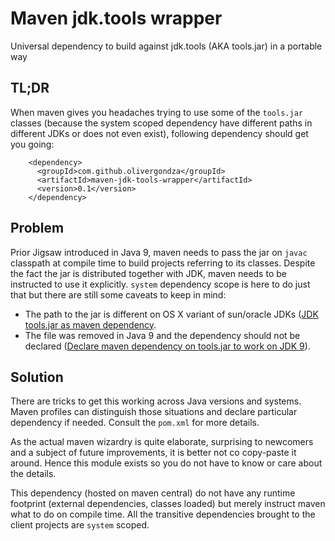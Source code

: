 # Maven jdk.tools wrapper

Universal dependency to build against jdk.tools (AKA tools.jar) in a portable way

## TL;DR

When maven gives you headaches trying to use some of the `tools.jar` classes (because
the system scoped dependency have different paths in different JDKs or does not
even exist), following dependency should get you going:

```
    <dependency>
      <groupId>com.github.olivergondza</groupId>
      <artifactId>maven-jdk-tools-wrapper</artifactId>
      <version>0.1</version>
    </dependency>
```

## Problem

Prior Jigsaw introduced in Java 9, maven needs to pass the jar on `javac` classpath
at compile time to build projects referring to its classes. Despite the fact the jar
is distributed together with JDK, maven needs to be instructed to use it explicitly.
`system` dependency scope is here to do just that but there are still some caveats
to keep in mind:

- The path to the jar is different on OS X variant of sun/oracle JDKs ([JDK tools.jar as maven dependency](http://stackoverflow.com/questions/3080437/jdk-tools-jar-as-maven-dependency/29585979#29585979).
- The file was removed in Java 9 and the dependency should not be declared ([Declare maven dependency on tools.jar to work on JDK 9](http://stackoverflow.com/a/35244168/2091470)).

## Solution

There are tricks to get this working across Java versions and systems. Maven profiles
can distinguish those situations and declare particular dependency if needed.
Consult the `pom.xml` for more details.

As the actual maven wizardry is quite elaborate, surprising to newcomers and a
subject of future improvements, it is better not co copy-paste it around. Hence
this module exists so you do not have to know or care about the details.

This dependency (hosted on maven central) do not have any runtime footprint (external
dependencies, classes loaded) but merely instruct maven what to do on compile time.
All the transitive dependencies brought to the client projects are `system` scoped.
